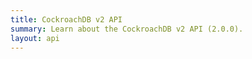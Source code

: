 ```yaml
---
title: CockroachDB v2 API
summary: Learn about the CockroachDB v2 API (2.0.0).
layout: api
---
```


<div class="apidocs">
  <redoc spec-url='../spec_30_enriched.json'></redoc>
</div>

<script src="https://cdn.jsdelivr.net/npm/redoc@next/bundles/redoc.standalone.js"> </script>
